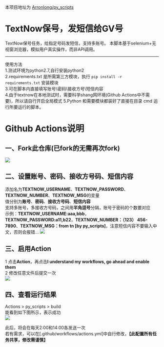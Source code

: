 本项目地址为 [Arronlong/py_scripts](https://github.com/Arronlong/py_scripts) 

# TextNow保号，发短信给GV号
TextNow保号任务，给指定号码发短信，支持多账号。
本脚本基于selenium+无视窗浏览器，模拟用户真实操作，而非API调用。

---

使用方法  
1.测试环境为python2.7,自行安装python2  
2.requirements.txt 是所需第三方模块，执行 `pip install -r requirements.txt` 安装模块  
3.可在脚本内直接填写账号\密码\接收方号\短信内容  
4.由于textnow在本地测试时，需要科学shang网环境(Github Actions中不需要)，所以请自行开启全局模式
5.Python 和需要模块都装好了直接在目录 cmd 运行所要运行的脚本。  

# Github Actions说明
## 一、Fork此仓库(已fork的无需再次fork)
![](http://tu.yaohuo.me/imgs/2020/06/f059fe73afb4ef5f.png)
## 二、设置账号、密码、接收方号码、短信内容
添加名为**TEXTNOW_USERNAME**、**TEXTNOW_PASSWORD**、**TEXTNOW_NUMBER**、**TEXTNOW_MSG**的变量  
值分别为**账号**、**密码**、**接收方号码**、**短信内容**  
支持多账号，多接收方号码，之间用**半角逗号**分隔，账号于密码的个数要对应  
示例：**TEXTNOW_USERNAME:aaa,bbb**，**TEXTNOW_PASSWORD:a11,b22**，**TEXTNOW_NUMBER：（123） 456-7890**、**TEXTNOW_MSG：from tn [by py_scripts]**，注意短信内容不要输入中文，否则会报错...
![](http://tu.yaohuo.me/imgs/2020/06/748bf9c0ca6143cd.png)

## 三、启用Action
1 点击**Action**，再点击**I understand my workflows, go ahead and enable them**  
2 修改任意文件后提交一次  
![](http://tu.yaohuo.me/imgs/2020/06/34ca160c972b9927.png)

## 四、查看运行结果
Actions > py_scripts > build  
能看到如下图所示，表示成功  
![](https://cdn.jsdelivr.net/gh/Arronlong/cdn/blogImg/20200705111706.png)

此后，将会在每天2:00和14:00各发送一次  
若有需求，可以在[.github/workflows/actions.yml]中自行修改，**【此配置所有任务共享，修改需谨慎】**

